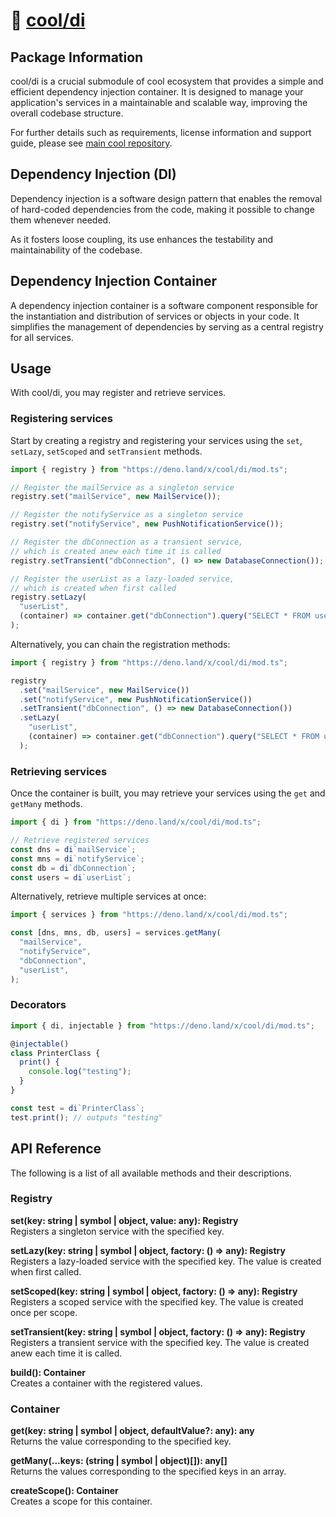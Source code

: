 # 🧱 [cool/di](./)

## Package Information

cool/di is a crucial submodule of cool ecosystem that provides a simple and
efficient dependency injection container. It is designed to manage your
application's services in a maintainable and scalable way, improving the overall
codebase structure.

For further details such as requirements, license information and support guide,
please see [main cool repository](https://github.com/eser/cool).

## Dependency Injection (DI)

Dependency injection is a software design pattern that enables the removal of
hard-coded dependencies from the code, making it possible to change them
whenever needed.

As it fosters loose coupling, its use enhances the testability and
maintainability of the codebase.

## Dependency Injection Container

A dependency injection container is a software component responsible for the
instantiation and distribution of services or objects in your code. It
simplifies the management of dependencies by serving as a central registry for
all services.

## Usage

With cool/di, you may register and retrieve services.

### Registering services

Start by creating a registry and registering your services using the `set`,
`setLazy`, `setScoped` and `setTransient` methods.

```ts
import { registry } from "https://deno.land/x/cool/di/mod.ts";

// Register the mailService as a singleton service
registry.set("mailService", new MailService());

// Register the notifyService as a singleton service
registry.set("notifyService", new PushNotificationService());

// Register the dbConnection as a transient service,
// which is created anew each time it is called
registry.setTransient("dbConnection", () => new DatabaseConnection());

// Register the userList as a lazy-loaded service,
// which is created when first called
registry.setLazy(
  "userList",
  (container) => container.get("dbConnection").query("SELECT * FROM users"),
);
```

Alternatively, you can chain the registration methods:

```ts
import { registry } from "https://deno.land/x/cool/di/mod.ts";

registry
  .set("mailService", new MailService())
  .set("notifyService", new PushNotificationService())
  .setTransient("dbConnection", () => new DatabaseConnection())
  .setLazy(
    "userList",
    (container) => container.get("dbConnection").query("SELECT * FROM users"),
  );
```

### Retrieving services

Once the container is built, you may retrieve your services using the `get` and
`getMany` methods.

```ts
import { di } from "https://deno.land/x/cool/di/mod.ts";

// Retrieve registered services
const dns = di`mailService`;
const mns = di`notifyService`;
const db = di`dbConnection`;
const users = di`userList`;
```

Alternatively, retrieve multiple services at once:

```ts
import { services } from "https://deno.land/x/cool/di/mod.ts";

const [dns, mns, db, users] = services.getMany(
  "mailService",
  "notifyService",
  "dbConnection",
  "userList",
);
```

### Decorators

```ts
import { di, injectable } from "https://deno.land/x/cool/di/mod.ts";

@injectable()
class PrinterClass {
  print() {
    console.log("testing");
  }
}

const test = di`PrinterClass`;
test.print(); // outputs "testing"
```

## API Reference

The following is a list of all available methods and their descriptions.

### Registry

**set(key: string | symbol | object, value: any): Registry**\
Registers a singleton service with the specified key.

**setLazy(key: string | symbol | object, factory: () => any): Registry**\
Registers a lazy-loaded service with the specified key. The value is created
when first called.

**setScoped(key: string | symbol | object, factory: () => any): Registry**\
Registers a scoped service with the specified key. The value is created once per
scope.

**setTransient(key: string | symbol | object, factory: () => any): Registry**\
Registers a transient service with the specified key. The value is created anew
each time it is called.

**build(): Container**\
Creates a container with the registered values.

### Container

**get(key: string | symbol | object, defaultValue?: any): any**\
Returns the value corresponding to the specified key.

**getMany(...keys: (string | symbol | object)[]): any[]**\
Returns the values corresponding to the specified keys in an array.

**createScope(): Container**\
Creates a scope for this container.
